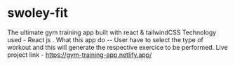 # swoley-fit

The ultimate gym training app built with react & tailwindCSS
Technology used - React js
.
What this app do --
User have to select the type of workout and this will generate the respective exercice to be performed.
Live project link - https://gym-training-app.netlify.app/
